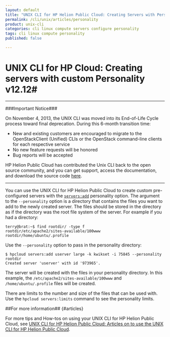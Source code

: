 ```yaml
---
layout: default
title: "UNIX CLI for HP Helion Public Cloud: Creating Servers with Personality"
permalink: /cli/unix/articles/personality
product: unix-cli
categories: cli linux compute servers configure personality
tags: cli linux compute personality
published: false

---
```

<!--PUBLISHED-->
# UNIX CLI for HP Cloud: Creating servers with custom Personality v12.12#

___________________

###Important Notice###

On November 4, 2013, the UNIX CLI was moved into its End-of-Life Cycle process toward final deprecation. During this 6-month transition time:

* New and existing customers are encouraged to migrate to the OpenStackClient (Unified) CLIs or the OpenStack command-line clients for each respective service
* No new feature requests will be honored
* Bug reports will be accepted

HP Helion Public Cloud has contributed the Unix CLI back to the open source community, and you can get support, access the documentation, and download the source code [here](https://github.com/hpcloud/unix_cli).

_________________________________________

You can use the UNIX CLI for HP Helion Public Cloud to create custom pre-configured servers with the [`servers:add`](/cli/unix/reference#servers:add) personality option.  The argument to the `--personality` option is a directory that contains the files you want to add to the newly created server.  The files should be stored in the directory as if the directory was the root file system of the server.  For example if you had a directory:

    terry@brat:~$ find rootdir/ -type f
    rootdir/etc/apache2/sites-available/100www
    rootdir/home/ubuntu/.profile

Use the `--personality` option to pass in the personality directory:

    $ hpcloud servers:add userver large -k kwikset -i 75845 --personality rootdir
    Created server 'userver' with id '973965'.

The server will be created with the files in your personality directory.  In this example, the `/etc/apache2/sites-available/100www` and `/home/ubuntu/.profile` files will be created.

There are limits to the number and size of the files that can be used with.  Use the `hpcloud servers:limits` command to see the personality limits.

##For more information## {#articles}

For more tips and How-tos on using your UNIX CLI for HP Helion Public Cloud, see [UNIX CLI for HP Helion Public Cloud: Articles on to use the UNIX CLI for HP Helion Public Cloud](/cli/unix/articles/).
